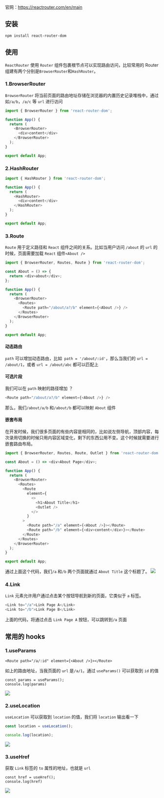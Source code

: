 官网：https://reactrouter.com/en/main

## 安装

```bash
npm install react-router-dom
```

## 使用

`ReactRouter` 使用 `Router` 组件包裹根节点可以实现路由访问，比较常用的 Router 组建有两个分别是`BrowserRouter`和`HashRouter`。

### 1.BrowserRouter

`BrowserRouter` 将当前页面的路由地址存储在浏览器的内置历史记录堆栈中，通过如`/a/b`，`/a/c` 等 `url` 进行访问

```javascript
import { BrowserRouter } from 'react-router-dom';

function App() {
  return (
    <BrowserRouter>
      <div>content</div>
    </BrowserRouter>
  );
}

export default App;
```

### 2.HashRouter

```javascript
import { HashRouter } from 'react-router-dom';

function App() {
  return (
    <HashRouter>
      <div>content</div>
    </HashRouter>
  );
}

export default App;
```

### 3.Route

`Route` 用于定义路径和 `React` 组件之间的关系。比如当用户访问 `/about` 的 `url` 的时候，页面需要加载 `React` 组件`<About />`

```javascript
import { BrowserRouter, Routes, Route } from 'react-router-dom';

const About = () => {
  return <div>about</div>;
};

function App() {
  return (
    <BrowserRouter>
      <Routes>
        <Route path="/about/a?/b" element={<About />} />
      </Routes>
    </BrowserRouter>
  );
}

export default App;
```

#### 动态路由

`path` 可以增加动态路由，比如` path = '/about/:id'`，那么当我们的 `url = /about/1`，或者 `url = /about/abc` 都可以匹配上

#### 可选片段

我们可以在 `path` 映射的路径增加 ？

```javascript
<Route path="/about/a?/b" element={<About />} />
```

那么，我们`/about/a/b` 和`/about/b` 都可以映射 `About` 组件

#### 嵌套布局

在开发时候，我们很多页面的有些内容是相同的，比如说左侧导航，顶部内容，每次录用切换的时候只用内容区域变化，剩下的东西公用不变。这个时候就需要进行嵌套路由布局。

```javascript
import { BrowserRouter, Routes, Route, Outlet } from 'react-router-dom';

const About = () => <div>About Page</div>;

function App() {
  return (
    <BrowserRouter>
      <Routes>
        <Route
          element={
            <>
              <h1>About Title</h1>
              <Outlet />
            </>
          }
        >
          <Route path="/a" element={<About />}></Route>
          <Route path="/b" element={<div>content</div>}></Route>
        </Route>
      </Routes>
    </BrowserRouter>
  );
}

export default App;
```

通过上面这个代码，我们`/a` 和`/b` 两个页面就通过 `About Title` 这个标题了。
![](https://assets-1256443293.cos.ap-beijing.myqcloud.com/article/202401031011442.png)

### 4.Link

`Link` 元素允许用户通过点击某个按钮导航到新的页面，它类似于 `a` 标签。

```javascript
<Link to="/a">Link Page A</Link>
<Link to="/b">Link Page B</Link>
```

上面的代码，将通过点击 `Link Page A` 按钮，可以跳转到`/a` 页面

## 常用的 hooks

### 1.useParams

```
<Route path="/a/:id" element={<About />}></Route>
```

如上的路由地址，当我页面的 `url` 是`/a/1`，通过 `useParams()` 可以获取到 `id` 的值

```
const params = useParams();
console.log(params)
```

![](https://assets-1256443293.cos.ap-beijing.myqcloud.com/article/202401031011443.png)

### 2.useLocation

`useLocation` 可以获取到 `location` 的值，我们将 `location` 输出看一下

```js
const location = useLocation();

console.log(location);
```

![](https://assets-1256443293.cos.ap-beijing.myqcloud.com/article/202401031011444.png)

### 3.useHref

获取 `Link` 标签的 `to` 属性的地址，也就是 `url`

```
const href = useHref();
console.log(href)
```

![](https://assets-1256443293.cos.ap-beijing.myqcloud.com/article/202401031011445.png)
